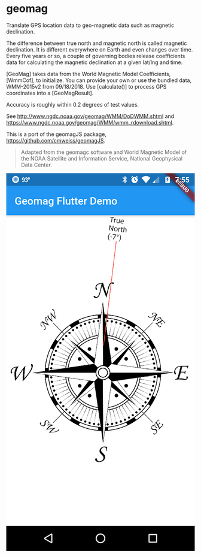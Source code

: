 # geomag

Translate GPS location data to geo-magnetic data such as magnetic declination.

The difference between true north and magnetic north is called magnetic declination.
It is different everywhere on Earth and even changes over time.
Every five years or so, a couple of governing bodies release coefficients data for
calculating the magnetic declination at a given lat/lng and time.

[GeoMag] takes data from the World Magnetic Model Coefficients, [WmmCof],
to initialize. You can provide your own or use the bundled data, WMM-2015v2
from 09/18/2018. Use [calculate()] to process GPS coordinates into a
[GeoMagResult].

Accuracy is roughly within 0.2 degrees of test values.

See http://www.ngdc.noaa.gov/geomag/WMM/DoDWMM.shtml and
https://www.ngdc.noaa.gov/geomag/WMM/wmm_rdownload.shtml.

This is a port of the geomagJS package,
https://github.com/cmweiss/geomagJS.

> Adapted from the geomagc software and World Magnetic Model of the NOAA
> Satellite and Information Service, National Geophysical Data Center.

![screenshot.png](screenshot.png)
